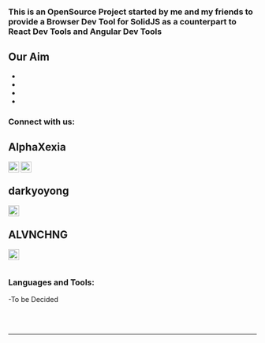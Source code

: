 ### This is an OpenSource Project started by me and my friends to provide a Browser Dev Tool for SolidJS as a counterpart to React Dev Tools and Angular Dev Tools

Our Aim
-
-
-
-
-

### Connect with us:

## AlphaXexia
[<img align="left" alt="codeSTACKr | Twitter" width="22px" src="https://cdn.jsdelivr.net/npm/simple-icons@v3/icons/twitter.svg" />][twitter1]
[<img align="left" alt="codeSTACKr | LinkedIn" width="22px" src="https://cdn.jsdelivr.net/npm/simple-icons@v3/icons/linkedin.svg" />][linkedin1]

<br />

## darkyoyong
[<img align="left" alt="codeSTACKr | LinkedIn" width="22px" src="https://cdn.jsdelivr.net/npm/simple-icons@v3/icons/linkedin.svg" />][linkedin2]

<br />

## ALVNCHNG
[<img align="left" alt="codeSTACKr | LinkedIn" width="22px" src="https://cdn.jsdelivr.net/npm/simple-icons@v3/icons/linkedin.svg" />][linkedin3]


<br />
<br />

### Languages and Tools:

-To be Decided

<br />
<br />

---
[twitter1]:https://twitter.com/ImNotXavierr
[linkedin1]:https://www.linkedin.com/in/xavier-lemmuele-romano-9083b3188/
[linkedin2]:https://www.linkedin.com/in/jules-mapatac/
[twitter3]:https://twitter.com/ALVNCHNG
[linkedin3]:https://www.linkedin.com/in/alvnchng/